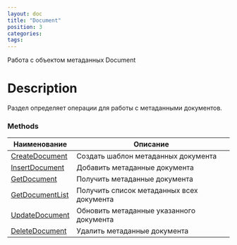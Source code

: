 ```yaml
---
layout: doc
title: "Document"
position: 3
categories: 
tags:
---
```


Работа с объектом метаданных Document

# Description

Раздел определяет операции для работы с метаданными документов.

### Methods

Наименование | Описание |
-------------|----------|
[CreateDocument](CreateDocument)  | Создать шаблон метаданных документа |
[InsertDocument](InsertDocument)  | Добавить метаданные документа |
[GetDocument](GetDocument)  | Получить метаданные документа |
[GetDocumentList](GetDocumentList)  | Получить список метаданных всех документа |
[UpdateDocument](UpdateDocument)  | Обновить метаданные указанного документа |
[DeleteDocument](DeleteDocument)  | Удалить метаданные документа |
